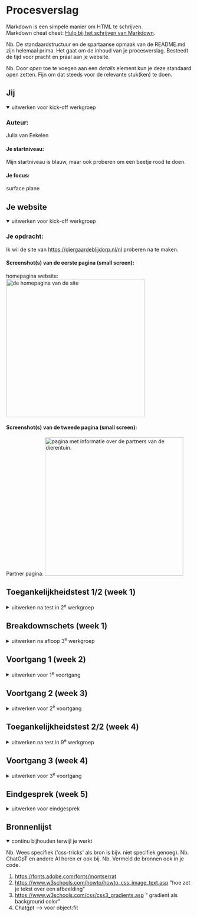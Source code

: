 # Procesverslag
Markdown is een simpele manier om HTML te schrijven.  
Markdown cheat cheet: [Hulp bij het schrijven van Markdown](https://github.com/adam-p/markdown-here/wiki/Markdown-Cheatsheet).

Nb. De standaardstructuur en de spartaanse opmaak van de README.md zijn helemaal prima. Het gaat om de inhoud van je procesverslag. Besteedt de tijd voor pracht en praal aan je website.

Nb. Door *open* toe te voegen aan een *details* element kun je deze standaard open zetten. Fijn om dat steeds voor de relevante stuk(ken) te doen.





## Jij

<details open>
  <summary>uitwerken voor kick-off werkgroep</summary>

  ### Auteur:
 Julia van Eekelen

  #### Je startniveau:
  Mijn startniveau is blauw, maar ook proberen om een beetje rood te doen. 

  #### Je focus:
  surface plane
 
</details>





## Je website

<details open>
  <summary>uitwerken voor kick-off werkgroep</summary>

  ### Je opdracht:
 Ik wil de site van https://diergaardeblijdorp.nl/nl proberen na te maken. 
 
  #### Screenshot(s) van de eerste pagina (small screen): 
  homepagina website:
  <img src="readme-images/homepagina-blijdorp.JPG" width="375px" alt="de homepagina van de site">

  #### Screenshot(s) van de tweede pagina (small screen):
  Partner pagina:
  <img src="readme-images/partnerpagina.JPG" width="375px" alt="pagina met informatie over de partners van de dierentuin.">
 
</details>



## Toegankelijkheidstest 1/2 (week 1)

<details>
  <summary>uitwerken na test in 2<sup>e</sup> werkgroep</summary>

  ### Bevindingen
  Lijst met je bevindingen die in de test naar voren kwamen:
  - Niet alle afbeeldingen hebben een alt tekst, wat niet handig is voor mensen met een screenreader
  - De headings zijn logisch, er is maar 1 h1 op een pagina en voor de rest is er h2/h3 gebruikt
  - De dark-mode wordt op de site niet echt goed ondersteund, zommige dingen gaan wel mee en andere weer niet
  - De animaties, daar gebeurd niet echt iets mee als je de reduced motion aanklikt, dit blijft gewoon hetzelfde wat niet echt fijn is voor mensen die hier gevoelig voor zijn. 
  - Er is genoeg ruimte om alles te bedienen als je de site bekijkt op mobiel
  - met de screenreader wordt alles goed aangegeven en worden de headings en linkjes allemaal goed vertelt en worden de linkjes ook uitgeklapt waar het nodig is. 

</details>


## Breakdownschets (week 1)

<details>
  <summary>uitwerken na afloop 3<sup>e</sup> werkgroep</summary>

  ### de hele pagina: 
  <img src="readme-images/Breakdown schetsen FED - partner pagina.jpg" width="375px" alt="breakdown van de hele partner pagina">
  <img>

  ### dynamisch deel (bijv menu): 
  <img src="readme-images/Breakdown schetsen FED - menu.jpg" width="375px" alt="breakdown van een het menu">

  ### wellicht nog een dynamisch deel (bijv filter): 
  
</details>


## Voortgang 1 (week 2)

<details>
  <summary>uitwerken voor 1<sup>e</sup> voortgang</summary>

  ### Stand van zaken
 Het was weer even inkomen, het was namelijk el echt een tijdje geleden dat ik bezig ben geweest met code. Voor mijn gevoel ging het opzetten van het bestand wel goed en de basis met de structuur ging wel goed (ookal weet ik nogsteeds niet of ik alles juist heb gebruikt.) 
 Als eerste vond ik het moeilijk om een goede site te vinden, dus daar ging het eigenlijk al mis. De site die ik nu heb gekozen vind ik wel heel leuk maar er zitten ook wel veel animaties in dus dat gaat nog wel een uitdaging worden. 
 Het eerste waar ik tegenaan ben gelopen is de tekst over afbeeldingen zetten, ik heb veel gegoogled en daar kwam ik wel dingen tegen die mogelijk waren maar ik wist niet zeker of ik het allemaal mag gaan gebruiken (dit ga ik dan ook zeker even navragen). Eigenlijk heb ik voor de eerste voortgangsgesprekken vooral een basis opgezet en het nog simpel gehouden en heb ik vragen opgeschreven waardoor ik hopelijk verder kan gaan werken. 
 De scroll image had ik wel al toegevoegd, deze had ik namelijk al een keer gebruikt bij internetstandaarden dus ik wist hoe ik dat moest doen. Ookal was dit ook wel weer even kijken naar de code en wat puzzelen omdat ik eerst de border radius op het hele scroll gedeelte had gezet en niet op de images waardoor het er gek uit zag. Maar toen kwam ik er ook zelf wel snel achter dat ik de border radius alleen op de afbeeldingen moest zetten. 


  ### Agenda voor meeting
  samen met je groepje opstellen

  | student 1      | student 2          | student 3    | 
  | ---            | ---                | ---          | 
  | dit bespreken  | en dit             | en ik dit    | 
  | en dat ook nog | dit als er tijd is | nog een punt | 
  | ...            | ...                | ...          | 

  Ik heb het gehad over:
  - Hoe ik tekst over een afbeelding moest plaatsen --> Dit was een vraag die meerdere personen uit mijn groepje had, dus daar hadden we allemaal dus wat aan. 
  - Hoe ik verschillende animaties kon gaan aanpakken en op wat ik zou moeten zoeken.
  - Hoe ik doormiddel van knoppen (pijltje vooruit, pijltje achteruit) door verschillende afbeeldingen kon klikken --> dit was ook een vraag die we als groep hadden, dus meer personen hadden hier wat aan. 


  ### Verslag van meeting
  hier na afloop snel de uitkomsten van de meeting vastleggen:

  De meeting vond ik zelf wel heel handig om vragen te stellen en zo hopelijk weer verder te kunnen werken. 
  Ik heb genoeg tijd gekregen om mijn vragen te stellen en er samen even naar te kijken wat ik heel fijn vond. 
  Er werd gelijk gekeken hoe ik het zou kunnen gaan aanpakken en welke hulpmiddelen (sites) ik zou kunnen gebruiken om een idee te krijgen hoe mijn
  code eruit zou moeten gaan zien. 
  Ik had namelijk moeite met tekst over de afbeelding te zetten en toen werd er gelijk gezegd dat dit nog uitgelegd ging worden in de les en werd er een linkje van w3schools gestuurd zodat ik daar alvast naar kon kijken. 
  Ook heb ik nog meer vragen kunnen stellen over animaties die in mijn site zitten en hebben we daar samen ook even naar gekeken en werd er gezegt dat we hier samen nog even naar konden kijken, dus dat zorgde wel voor geruststelling aangezien ik echt dacht dat het mij nooit zou gaan lukken. 

  - Ik vond het fijn dat we met een groepje ook naar elkaars werk konden kijken, als je dan tegen dezelfde problemen aanloopt kun je daar samen naar kijken en samen kijken hoe je het zou moeten oplossen.
  - Fijn moment om je vragen te kunnen stellen en kijken of je een beetje op schema ligt.
  - Goed geholpen, ze gingen gelijk kijken of ze konden helpen en als ze het niet wisten gingen ze er even verder onderzoek naar doen om je uiteindelijk toch wel te kunnen helpen. 

  
  
</details>



## Voortgang 2 (week 3)

<details>
  <summary>uitwerken voor 2<sup>e</sup> voortgang</summary>

  ### Stand van zaken
  hier dit ging goed & dit was lastig (neem ook screenshots op van delen van je website en code)

Deze week kwam ik nogsteeds voor dezelfde uitdagingen te staan als de week daarvoor. Alleen heb ik deze week dus meer informatie gekregen in de les over tekst over een afbeelding positioneren. In de les kregen we hier namelijk theorie over en daar heb ik de opdrachten ook van gemaakt omdat dit dus ook veel voorkomt in mijn site. Het is uiteindelijk deze week gelukt op de 3 afbeeldingen die onder elkaar staan goed te zetten met de tekst erover heen. Alleen vroeg ik mij af of het wel helemaal klopte en of ik het wel goed had neergezet, ik had namelijk gewerkt met een section met daarin articles en ik wist niet zeker of deze articles wel klopte. Ook had ik de verschillende elementen in de articles op een bepaalde manier aangeroepen en ik wist ook niet of dit de goede manier was. Dit heb ik toen aan Ivo gevraagd en hij heeft even naar mijn code gekeken en verteld dat de manier die ik had wel kon maar dat er wel iets aan verbeterd kon worden. Deze verbetering lag niet in mijn CSS, maar in de HTML. De articles waren namelijk niet echt logisch en hij zei dat ik het beter kon gaan veranderen naar een ul met li. Hier ben ik dan ook mee aan de slag gegaan en dit ging eigenlijk ook wel goed. Alleen liep ik tegen een klein probleempje aan dat de bovenste afbeelding weer groter was dan de rest en dat de afbeeldingen meer rechts uitgelijnd waren waardoor er aan de rechterkant dus een stukje witruimte kwam, dit vond ik best gek omdat ik niet gebruik heb gemaakt van padding of een margin. Uiteindelijk na wat dingen geprobeerd te hebben zoals proberen de content in het midden te plaatsen, heb ik de padding op 0 gezet en daardoor veranderde hij dus goed en stonden de 3 blokjes weer goed op hun plek. 

Daarna ben ik nog gaan uitzoeken hoe ik de zwarte overlay over de afbeeldingen kon krijgen maar hier ben ik nogsteeds niet achter gekomen hoe dit moest. Ik heb aan Bregje gevraagd in de les hoe ik dat zou kunnen aanpakken en ik heb geprobeerd om met het pseudo element ::before te werken, alleen werkte het niet toen ik dat probeerde. Er kwam helemaal niks tevoorschijn op mijn website. Ook heb ik nog iets met div geprobeerd en ook dit werkte niet. Toen zat ik er wel even doorheen en had ik er niet echt veel zin meer in. 
Daarom ben ik weer verder gegaan naar wat anders, het is namelijk ook gelukt om de tekst over mijn scroll images te plaatsen, dus hier ben ik wel heel erg blij mee dat dat is gelukt. Ook dit was wel even proberen met de posities van de tekst maar dit was ook wel weer snel gelukt. 

Toen ben ik nog gaan kijken naar het menu van de site en ik heb wat dingen opgezocht op w3schools, maar ik kwam nog niet echt iets vergelijkbaars tegen dus hier moet ik nog even verder naar gaan kijken, maar dat leek mij iets te moeilijk en te lang om nog uit te gaan zoeken. 

  ### Agenda voor meeting
  samen met je groepje opstellen

  | student 1      | student 2          | student 3    | student 4        |
  | ---            | ---                | ---          | ---              |
  | dit bespreken  | en dit             | en ik dit    | en dan ik dat    |
  | en dat ook nog | dit als er tijd is | nog een punt | dit wil ik zeker |
  | ...            | ...                | ...          | ...              |

  vragen: 

  - Hoe krijg ik de zwarte gloed over de pagina's (dingen geprobeerd maar kom er niet uit).
  - Mag ik het 1e plaatje als background image doen?
  - Wat kan ik zoeken om een begin te maken aan de animatie (van de partners).
  - Waar is mijn 1e a gebleven die eigenlijk in mijn 1e afbeelding zou moeten staan?
  - Hoe kan ik het beste het onderste stuk aanpakken?
  - Ik kan de vormen op de achtergrond nogsteeds niet vinden.


  ### Verslag van meeting
  hier na afloop snel de uitkomsten van de meeting vastleggen

  - punt 1
  - punt 2
  - nog een punt
- ...

</details>





## Toegankelijkheidstest 2/2 (week 4)

<details>
  <summary>uitwerken na test in 9<sup>e</sup> werkgroep</summary>

  ### Bevindingen
  Lijst met je bevindingen die in de test naar voren kwamen (geef ook aan wat er verbeterd is):

</details>





## Voortgang 3 (week 4)

<details>
  <summary>uitwerken voor 3<sup>e</sup> voortgang</summary>

  ### Stand van zaken
  hier dit ging goed & dit was lastig (neem ook screenshots op van delen van je website en code)


  ### Agenda voor meeting
  samen met je groepje opstellen

  | student 1      | student 2          | student 3    | student 4        |
  | ---            | ---                | ---          | ---              |
  | dit bespreken  | en dit             | en ik dit    | en dan ik dat    |
  | en dat ook nog | dit als er tijd is | nog een punt | dit wil ik zeker |
  | ...            | ...                | ...          | ...              |


  ### Verslag van meeting
  hier na afloop snel de uitkomsten van de meeting vastleggen

  - punt 1
  - punt 2
  - nog een punt
  - ...

</details>





## Eindgesprek (week 5)

<details>
  <summary>uitwerken voor eindgesprek</summary>

  ### Je uitkomst - karakteristiek screenshots:
  <img src="readme-images/dummy-plaatje.jpg" width="375px" alt="uitomst opdracht 1">


  ### Dit ging goed/Heb ik geleerd: 
  Korte omschrijving met plaatjes

  <img src="readme-images/dummy-plaatje.jpg" width="375px" alt="top">


  ### Dit was lastig/Is niet gelukt:
  Korte omschrijving met plaatjes

  <img src="readme-images/dummy-plaatje.jpg" width="375px" alt="bummer">
</details>





## Bronnenlijst

<details open>
  <summary>continu bijhouden terwijl je werkt</summary>

  Nb. Wees specifiek ('css-tricks' als bron is bijv. niet specifiek genoeg). 
  Nb. ChatGpT en andere AI horen er ook bij.
  Nb. Vermeld de bronnen ook in je code.

  1. https://fonts.adobe.com/fonts/montserrat
  2. https://www.w3schools.com/howto/howto_css_image_text.asp  "hoe zet je tekst over een afbeelding"
  3. https://www.w3schools.com/css/css3_gradients.asp " gradient als background color"
  4. Chatgpt --> voor object:fit 

</details>